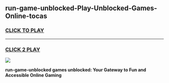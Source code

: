 
## run-game-unblocked-Play-Unblocked-Games-Online-tocas
<h3>
<a href="https://premium76.site?title=run-game-unblocked&ref=25A">CLICK TO PLAY</a></h3>
<hr>

<h3>
<a href="https://premium76.site?title=run-game-unblocked&ref=25A">CLICK 2 PLAY</a>
  
</h3>

<a href="https://premium76.site?title=run-game-unblocked&ref=25A"><img src="https://clearcache.store/games.png"></a>


**run-game-unblocked games unblocked: Your Gateway to Fun and Accessible Online Gaming**
